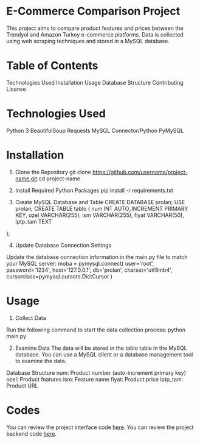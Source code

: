 # E-Commerce Comparison Project
This project aims to compare product features and prices between the Trendyol and Amazon Turkey e-commerce platforms. Data is collected using web scraping techniques and stored in a MySQL database.

# Table of Contents
Technologies Used
Installation
Usage
Database Structure
Contributing
License

# Technologies Used
Python 3
BeautifulSoup
Requests
MySQL Connector/Python
PyMySQL

# Installation

1. Clone the Repository
git clone https://github.com/username/project-name.git
cd project-name

2. Install Required Python Packages
pip install -r requirements.txt

3. Create MySQL Database and Table
CREATE DATABASE prolan;
USE prolan;
CREATE TABLE tablo (
    num INT AUTO_INCREMENT PRIMARY KEY,
    ozel VARCHAR(255),
    ism VARCHAR(255),
    fiyat VARCHAR(50),
    lptp_tam TEXT

);

4. Update Database Connection Settings

Update the database connection information in the main.py file to match your MySQL server:
moba = pymysql.connect(
    user='root',
    password='1234',
    host='127.0.0.1',
    db='prolan',
    charset='utf8mb4',
    cursorclass=pymysql.cursors.DictCursor
)

# Usage

1. Collect Data

Run the following command to start the data collection process:
python main.py

2. Examine Data
The data will be stored in the tablo table in the MySQL database. You can use a MySQL client or a database management tool to examine the data.

Database Structure
num: Product number (auto-increment primary key)
ozel: Product features
ism: Feature name
fiyat: Product price
lptp_tam: Product URL

# Codes

You can review the project interface code [here](Arayuz.php).
You can review the project backend code [here](WebScraping.py).
